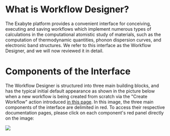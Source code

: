 # What is Workflow Designer?

 The Exabyte platform provides a convenient interface for conceiving, executing and saving workflows which implement numerous types of calculations in the computational atomistic study of materials, such as the computation of thermodynamic quantities,  phonon dispersion curves, and electronic band structures. We refer to this interface as the Workflow Designer, and we will now reviewed it in detail. 
 

<!-- THIS WILL BE OUTDATED WHEN LAMMPS WILL BE ADDED
 
 The Exabyte platform supports several widely used ab-initio quantum computational engines, all based on the plane-waves pseudopotential formulation of Density Functional Theory (DFT) [[1](#links)] for calculating approximate solutions to Schrodinger's Equations and associated physical properties in relatively complex crystalline materials. The reader who wishes to revise the fundamental theoretical framework underlying DFT is referred to the introductory literature on the subject [[2](#links)]. 
 
--> 

# Components of the Interface

The Workflow Designer is structured into three main building blocks, and has the typical initial default appearance as shown in the picture below when a new workflow is being created from scratch via the "Create Workflow" action introduced [in this page](../workflows/actions/create.md). In this image, the three main components of the interface are delimited in red. To access their respective documentation pages, please click on each component's red panel directly on the image:

<img src="/images/workflow-designer-initial.png/" usemap="#mapname">

<map name="mapname">
    <area shape="rect" coords="0,91,190,512" href="/workflow-designer/sidebar-items/">
    <area shape="rect" coords="190,91,754,512" href="/workflow-designer/source-editor-intro/">
    <area shape="rect" coords="0,28,754,91" href="/workflow-designer/header-menu-actions">
</map>

<!-- coords="x1,y1,x2,y2" -->
<!-- x1=top left X coordinate -->
<!-- y1=top left Y coordinate -->
<!-- x2=bottom right X coordinate -->
<!-- y2=bottom right Y coordinate -->



<!--  The reader who is interested in learning more about the detailed numerical implementations of such quantum mechanical calculations in both of these codes is referred to their respective [documentation websites](#links). -->

<!-- 
# Links

1. [Wikipedia Density Functional Theory, Website](https://en.wikipedia.org/wiki/Density_functional_theory)
2. R.M. Martin: "Electronic Structure: Basic Theory and Practical Methods"; Cambridge University Press (2008)

-->
